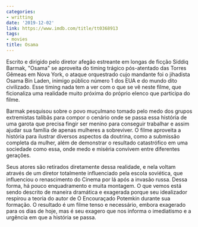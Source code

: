 ```yaml
---
categories:
- writting
date: '2019-12-02'
link: https://www.imdb.com/title/tt0368913
tags:
- movies
title: Osama
---
```


Escrito e dirigido pelo diretor afegão estreante em longas de ficção Siddiq Barmak, "Osama" se aproveita do timing trágico pós-atentado das Torres Gêmeas em Nova York, o ataque orquestrado cujo mandante foi o jihadista Osama Bin Laden, inimigo público número 1 dos EUA e do mundo dito civilizado. Esse timing nada tem a ver com o que se vê neste filme, que ficionaliza uma realidade muito próxima do próprio elenco que participa do filme.

Barmak pesquisou sobre o povo muçulmano tomado pelo medo dos grupos extremistas talibãs para compor o cenário onde se passa essa história de uma garota que precisa fingir ser menino para conseguir trabalhar e assim ajudar sua família de apenas mulheres a sobreviver. O filme aproveita a história para ilustrar diversos aspectos da doutrina, como a submissão completa da mulher, além de demonstrar o resultado catastrófico em uma sociedade como essa, onde medo e miséria convivem entre diferentes gerações.

Seus atores são retirados diretamente dessa realidade, e nela voltam através de um diretor totalmente influenciado pela escola soviética, que influenciou o renascimento do Cinema por lá após a invasão russa. Dessa forma, há pouco enquadramento e muita montagem. O que vemos está sendo descrito de maneira dramática e exagerada porque seu idealizador respirou a teoria do autor de O Encouraçado Potemkin durante sua formação. O resultado é um filme tenso e necessário, embora exagerado para os dias de hoje, mas é seu exagero que nos informa o imediatismo e a urgência em que a história se passa.